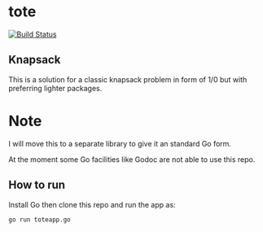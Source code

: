 # tote
[![Build Status](https://travis-ci.org/kavehmz/tote.svg)](https://travis-ci.org/kavehmz/tote)

## Knapsack
This is a solution for a classic knapsack problem in form of 1/0 but with preferring lighter packages.

# Note
I will move this to a separate library to give it an standard Go form. 

At the moment some Go facilities like Godoc are not able to use this repo.

## How to run
Install Go then clone this repo and run the app as:

```go run toteapp.go```
